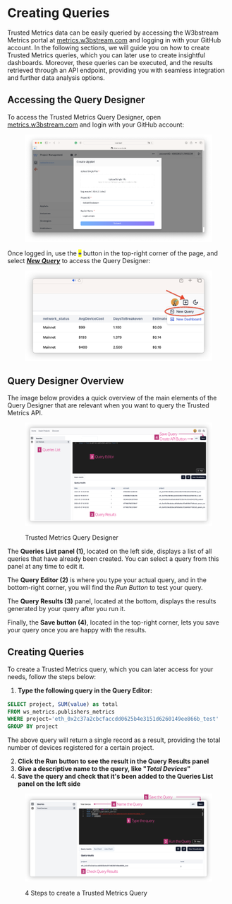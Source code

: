 # Creating Queries

Trusted Metrics data can be easily queried by accessing the W3bstream Metrics portal at [metrics.w3bstream.com](https://metrics.w3bstream.com/) and logging in with your GitHub account. In the following sections, we will guide you on how to create Trusted Metrics queries, which you can later use to create insightful dashboards. Moreover, these queries can be executed, and the results retrieved through an API endpoint, providing you with seamless integration and further data analysis options.

## Accessing the Query Designer

To access the Trusted Metrics Query Designer, open [metrics.w3bstream.com](https://metrics.w3bstream.com) and login with your GitHub account:

<figure><img src="../.gitbook/assets/image (1) (2).png" alt=""><figcaption></figcaption></figure>

Once logged in, use the  <mark style="color:blue;">**`+`**</mark> button in the top-right corner of the page, and select [_**New Query**_](https://metrics.w3bstream.com/queries) to access the Query Designer:

<figure><img src="../.gitbook/assets/image (4) (1).png" alt=""><figcaption></figcaption></figure>

## Query Designer Overview

The image below provides a quick overview of the main elements of the Query Designer that are relevant when you want to query the Trusted Metrics API.

<figure><img src="../.gitbook/assets/image (5).png" alt=""><figcaption><p>Trusted Metrics Query Designer</p></figcaption></figure>

The **Queries List panel (1)**, located on the left side, displays a list of all queries that have already been created. You can select a query from this panel at any time to edit it.

The **Query Editor (2)** is where you type your actual query, and in the bottom-right corner, you will find the _Run Button_ to test your query.

The **Query Results (3)** panel, located at the bottom, displays the results generated by your query after you run it.

Finally, the **Save button (4)**, located in the top-right corner, lets you save your query once you are happy with the results.

## Creating Queries

To create a Trusted Metrics query, which you can later access for your needs, follow the steps below:

1. **Type the following query in the Query Editor:**

```sql
SELECT project, SUM(value) as total
FROM ws_metrics.publishers_metrics 
WHERE project='eth_0x2c37a2cbcfaccdd0625b4e3151d6260149ee866b_test'
GROUP BY project
```

The above query will return a single record as a result, providing the total number of devices registered for a certain project.

2. **Click the Run button to see the result in the Query Results panel**
3. **Give a descriptive name to the query, like "**_**Total Devices**_**"**
4. **Save the query and check that it's been added to the Queries List panel on the left side**

<figure><img src="../.gitbook/assets/image (4).png" alt=""><figcaption><p>4 Steps to create a Trusted Metrics Query</p></figcaption></figure>
